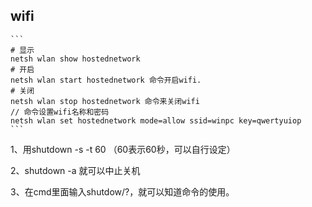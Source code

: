 ## wifi

	```
	# 显示
	netsh wlan show hostednetwork
	# 开启
	netsh wlan start hostednetwork 命令开启wifi.
	# 关闭
	netsh wlan stop hostednetwork 命令来关闭wifi
	// 命令设置wifi名称和密码
	netsh wlan set hostednetwork mode=allow ssid=winpc key=qwertyuiop 
	```

1、用shutdown -s -t 60          （60表示60秒，可以自行设定）

2、shutdown -a 就可以中止关机

3、在cmd里面输入shutdow/?，就可以知道命令的使用。